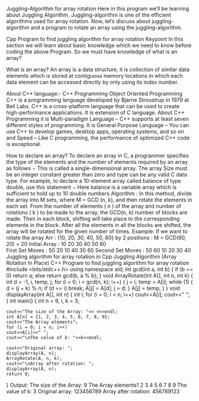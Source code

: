 Juggling-Algorithm for array rotation
Here in this program we’ll be learning about Juggling Algorithm. Juggling-algorithm is one of the efficient algorithms used for array rotation. Now, let’s discuss about juggling-algorithm and a program to rotate an array using the juggling-algorithm.

Cpp Program to find juggling algorithm for array rotation
Keypoint
In this section we will learn about basic knowledge which we need to know before coding the above Program. So we must have knowledge of what is an array? 

What is an array?
An array is a data structure, it is collection of similar data elements which is stored at contiguous memory locations in which each data element can be accessed directly by only using its index number.
 
About C++ language:-
C++ Programming Object Oriented Programming C++ is a programming language developed by Bjarne Stroustrup in 1979 at Bell Labs. C++ is a cross-platform language that can be used to create high-performance applications. It is extension of C language. About C++ Programming it is Multi-paradigm Language – C++ supports at least seven different styles of programming. It is General Purpose Language – You can use C++ to develop games, desktop apps, operating systems, and so on and  Speed – Like C programming, the performance of optimized C++ code is exceptional. 
 
 
How to declare an array?
To declare an array in C, a programmer specifies the type of the elements and the number of elements required by an array as follows − This is called a single-dimensional array. The array Size must be an integer constant greater than zero and type can be any valid C data type. For example, to declare a 10-element array called balance of type double, use this statement − Here balance is a variable array which is sufficient to hold up to 10 double numbers
Algorithm :
In this method, divide the array into M sets, where M = GCD (n, k), and then rotate the elements in each set.
From the number of elements ( n ) of the array and number of rotations ( k ) to be made to the array, the GCD(n, k) number of blocks are made.
Then in each block, shifting will take place to the corresponding elements in the block.
 After all the elements in all the blocks are shifted, the array will be rotated for the given number of times.
Example: If we want to rotate the array Arr : {10, 20, 30, 40, 50, 60} by 2 positions :
 M = GCD(60, 20) = 20
Initial Array : 10  20  30  40  50  60  
First Set Moves : 50  20  10  40  30  60
Second Set Moves : 50   60  10  20  30  40    
Juggling algorithm for array rotation in Cpp
Juggling Algorithm (Array Rotation In Place)
C++ Program to find juggling algorithm for array rotation
#include <bits/stdc++.h>
using namespace std;
 int gcd(int a, int b) {
    if (b == 0)
        return a;
    else
        return gcd(b, a % b);
}
void ArrayRotate(int A[], int n, int k) {
    int d = -1, i, temp, j;
    for (i = 0; i < gcd(n, k); i++) {
        j = i;
        temp = A[i];
        while (1) {
            d = (j + k) % n;
            if (d == i) break;
            A[j] = A[d];
            j = d;
        }
        A[j] = temp;
    }
}
void displayArray(int A[], int n) {
    int i;
    for (i = 0; i < n; i++) 
    cout<<A[i];
    cout<<" ";
}
int main() {
    int n = 9, i, k = 3;
    
    cout<<"The size of the Array: "<< n<<endl;
    int A[n] = {1, 2, 3, 4, 5, 6, 7, 8, 9};
    cout<<"The Array elements";
    for (i = 0; i < n; i++) 
    cout<<A[i]<<" ";
    cout<<"\nThe value of k: "<<k<<endl;
    
    cout<<"Original array: ";
    displayArray(A, n);
    ArrayRotate(A, n, k);
    cout<<"\nArray after rotation: ";
    displayArray(A, n);
    return 0;
}
Output: 
The size of the Array: 9
The Array elements1 2 3 4 5 6 7 8 9 
The value of k: 3
Original array: 123456789 
Array after rotation: 456789123 

